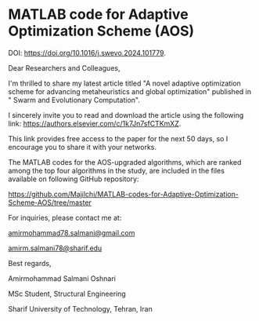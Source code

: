 # MATLAB code for Adaptive Optimization Scheme (AOS)
DOI: https://doi.org/10.1016/j.swevo.2024.101779.

Dear Researchers and Colleagues,

I'm thrilled to share my latest article titled "A novel adaptive optimization scheme for advancing metaheuristics and global optimization" published in " Swarm and Evolutionary Computation".

I sincerely invite you to read and download the article using the following link: https://authors.elsevier.com/c/1k7Jn7sfCTKmXZ.

This link provides free access to the paper for the next 50 days, so I encourage you to share it with your networks.

The MATLAB codes for the AOS-upgraded algorithms, which are ranked among the top four algorithms in the study, are included in the files available on following GitHub repository: 

https://github.com/Majilchi/MATLAB-codes-for-Adaptive-Optimization-Scheme-AOS/tree/master

For inquiries, please contact me at:

amirmohammad78.salmani@gmail.com

amirm.salmani78@sharif.edu

Best regards,

Amirmohammad Salmani Oshnari

MSc Student, Structural Engineering

Sharif University of Technology, Tehran, Iran

